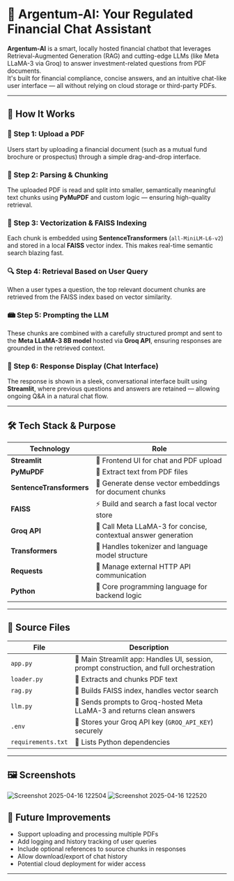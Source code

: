 # 💼 Argentum-AI: Your Regulated Financial Chat Assistant

**Argentum-AI** is a smart, locally hosted financial chatbot that leverages Retrieval-Augmented Generation (RAG) and cutting-edge LLMs (like Meta LLaMA-3 via Groq) to answer investment-related questions from PDF documents.  
It's built for financial compliance, concise answers, and an intuitive chat-like user interface — all without relying on cloud storage or third-party PDFs.

---

## 🚀 How It Works 

### 📄 Step 1: Upload a PDF
Users start by uploading a financial document (such as a mutual fund brochure or prospectus) through a simple drag-and-drop interface.

### 📁 Step 2: Parsing & Chunking
The uploaded PDF is read and split into smaller, semantically meaningful text chunks using **PyMuPDF** and custom logic — ensuring high-quality retrieval.

### 🧠 Step 3: Vectorization & FAISS Indexing
Each chunk is embedded using **SentenceTransformers** (`all-MiniLM-L6-v2`) and stored in a local **FAISS** vector index. This makes real-time semantic search blazing fast.

### 🔍 Step 4: Retrieval Based on User Query
When a user types a question, the top relevant document chunks are retrieved from the FAISS index based on vector similarity.

### 📾 Step 5: Prompting the LLM
These chunks are combined with a carefully structured prompt and sent to the **Meta LLaMA-3 8B model** hosted via **Groq API**, ensuring responses are grounded in the retrieved context.

### 💬 Step 6: Response Display (Chat Interface)
The response is shown in a sleek, conversational interface built using **Streamlit**, where previous questions and answers are retained — allowing ongoing Q&A in a natural chat flow.

---

## 🛠️ Tech Stack & Purpose

| Technology | Role |
|------------|------|
| **Streamlit** | 🎋 Frontend UI for chat and PDF upload |
| **PyMuPDF** | 📄 Extract text from PDF files |
| **SentenceTransformers** | 📌 Generate dense vector embeddings for document chunks |
| **FAISS** | ⚡ Build and search a fast local vector store |
| **Groq API** | 🧠 Call Meta LLaMA-3 for concise, contextual answer generation |
| **Transformers** | 🔀 Handles tokenizer and language model structure |
| **Requests** | 📡 Manage external HTTP API communication |
| **Python** | 🐍 Core programming language for backend logic |


---

## 🧰 Source Files 

| File | Description |
|------|-------------|
| `app.py` | 🎯 Main Streamlit app: Handles UI, session, prompt construction, and full orchestration |
| `loader.py` | 📄 Extracts and chunks PDF text |
| `rag.py` | 🧠 Builds FAISS index, handles vector search |
| `llm.py` | 🤖 Sends prompts to Groq-hosted Meta LLaMA-3 and returns clean answers |
| `.env` | 🔐 Stores your Groq API key (`GROQ_API_KEY`) securely |
| `requirements.txt` | 📆 Lists Python dependencies |

---

## 🖼️ Screenshots
![Screenshot 2025-04-16 122504](https://github.com/user-attachments/assets/737cc6b9-7286-4f5f-a18d-ac9ae48ac231)
![Screenshot 2025-04-16 122520](https://github.com/user-attachments/assets/1ac86e91-9ce6-4dfb-b4df-103b42e71990)


## 🔮 Future Improvements

- Support uploading and processing multiple PDFs
- Add logging and history tracking of user queries
- Include optional references to source chunks in responses
- Allow download/export of chat history
- Potential cloud deployment for wider access

---

